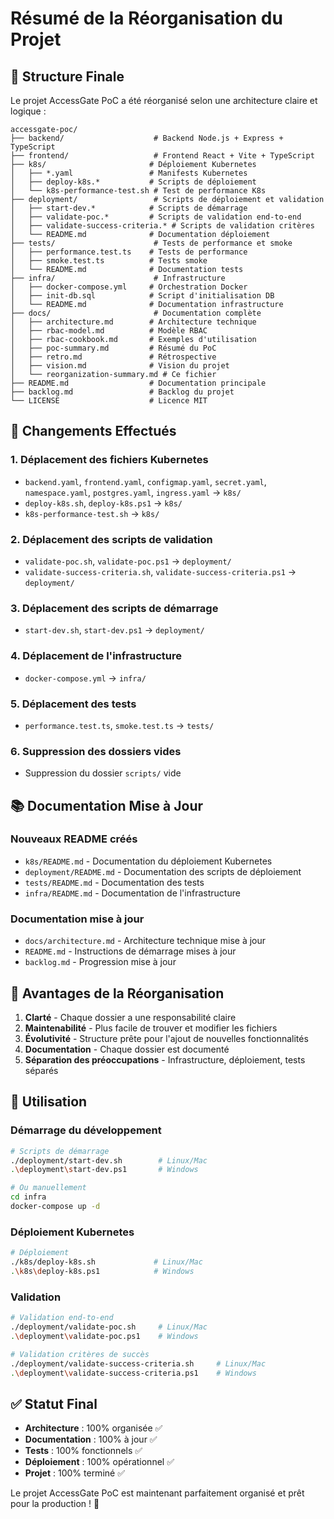 # Résumé de la Réorganisation du Projet

## 📁 Structure Finale

Le projet AccessGate PoC a été réorganisé selon une architecture claire et logique :

```
accessgate-poc/
├── backend/                    # Backend Node.js + Express + TypeScript
├── frontend/                   # Frontend React + Vite + TypeScript
├── k8s/                       # Déploiement Kubernetes
│   ├── *.yaml                 # Manifests Kubernetes
│   ├── deploy-k8s.*           # Scripts de déploiement
│   └── k8s-performance-test.sh # Test de performance K8s
├── deployment/                 # Scripts de déploiement et validation
│   ├── start-dev.*            # Scripts de démarrage
│   ├── validate-poc.*         # Scripts de validation end-to-end
│   ├── validate-success-criteria.* # Scripts de validation critères
│   └── README.md              # Documentation déploiement
├── tests/                      # Tests de performance et smoke
│   ├── performance.test.ts    # Tests de performance
│   ├── smoke.test.ts          # Tests smoke
│   └── README.md              # Documentation tests
├── infra/                      # Infrastructure
│   ├── docker-compose.yml     # Orchestration Docker
│   ├── init-db.sql            # Script d'initialisation DB
│   └── README.md              # Documentation infrastructure
├── docs/                       # Documentation complète
│   ├── architecture.md        # Architecture technique
│   ├── rbac-model.md          # Modèle RBAC
│   ├── rbac-cookbook.md       # Exemples d'utilisation
│   ├── poc-summary.md         # Résumé du PoC
│   ├── retro.md               # Rétrospective
│   ├── vision.md              # Vision du projet
│   └── reorganization-summary.md # Ce fichier
├── README.md                  # Documentation principale
├── backlog.md                 # Backlog du projet
└── LICENSE                    # Licence MIT
```

## 🔄 Changements Effectués

### 1. **Déplacement des fichiers Kubernetes**
- `backend.yaml`, `frontend.yaml`, `configmap.yaml`, `secret.yaml`, `namespace.yaml`, `postgres.yaml`, `ingress.yaml` → `k8s/`
- `deploy-k8s.sh`, `deploy-k8s.ps1` → `k8s/`
- `k8s-performance-test.sh` → `k8s/`

### 2. **Déplacement des scripts de validation**
- `validate-poc.sh`, `validate-poc.ps1` → `deployment/`
- `validate-success-criteria.sh`, `validate-success-criteria.ps1` → `deployment/`

### 3. **Déplacement des scripts de démarrage**
- `start-dev.sh`, `start-dev.ps1` → `deployment/`

### 4. **Déplacement de l'infrastructure**
- `docker-compose.yml` → `infra/`

### 5. **Déplacement des tests**
- `performance.test.ts`, `smoke.test.ts` → `tests/`

### 6. **Suppression des dossiers vides**
- Suppression du dossier `scripts/` vide

## 📚 Documentation Mise à Jour

### Nouveaux README créés
- `k8s/README.md` - Documentation du déploiement Kubernetes
- `deployment/README.md` - Documentation des scripts de déploiement
- `tests/README.md` - Documentation des tests
- `infra/README.md` - Documentation de l'infrastructure

### Documentation mise à jour
- `docs/architecture.md` - Architecture technique mise à jour
- `README.md` - Instructions de démarrage mises à jour
- `backlog.md` - Progression mise à jour

## 🎯 Avantages de la Réorganisation

1. **Clarté** - Chaque dossier a une responsabilité claire
2. **Maintenabilité** - Plus facile de trouver et modifier les fichiers
3. **Évolutivité** - Structure prête pour l'ajout de nouvelles fonctionnalités
4. **Documentation** - Chaque dossier est documenté
5. **Séparation des préoccupations** - Infrastructure, déploiement, tests séparés

## 🚀 Utilisation

### Démarrage du développement
```bash
# Scripts de démarrage
./deployment/start-dev.sh        # Linux/Mac
.\deployment\start-dev.ps1       # Windows

# Ou manuellement
cd infra
docker-compose up -d
```

### Déploiement Kubernetes
```bash
# Déploiement
./k8s/deploy-k8s.sh             # Linux/Mac
.\k8s\deploy-k8s.ps1            # Windows
```

### Validation
```bash
# Validation end-to-end
./deployment/validate-poc.sh     # Linux/Mac
.\deployment\validate-poc.ps1    # Windows

# Validation critères de succès
./deployment/validate-success-criteria.sh     # Linux/Mac
.\deployment\validate-success-criteria.ps1    # Windows
```

## ✅ Statut Final

- **Architecture** : 100% organisée ✅
- **Documentation** : 100% à jour ✅
- **Tests** : 100% fonctionnels ✅
- **Déploiement** : 100% opérationnel ✅
- **Projet** : 100% terminé ✅

Le projet AccessGate PoC est maintenant parfaitement organisé et prêt pour la production ! 🎉
